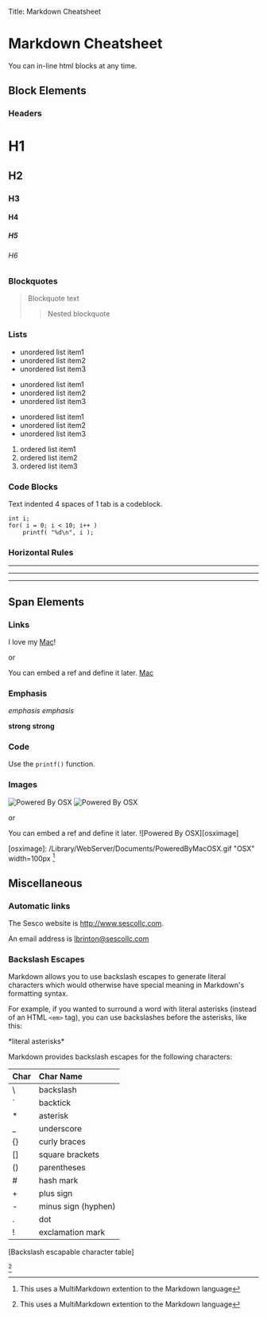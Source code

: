Title: Markdown Cheatsheet

Markdown Cheatsheet
===================

<div name="inline_html">
    <p>You can in-line html blocks at any time.</p>
</div>

Block Elements
--------------

### Headers

# H1 #

## H2 ##

### H3 ###

#### H4

##### H5

###### H6


### Blockquotes

> Blockquote text
> > Nested blockquote

### Lists

* unordered list item1
* unordered list item2
* unordered list item3

+ unordered list item1
+ unordered list item2
+ unordered list item3

- unordered list item1
- unordered list item2
- unordered list item3

1. ordered list item1
2. ordered list item2
3. ordered list item3

### Code Blocks

Text indented 4 spaces of 1 tab is a codeblock.

    int i;
    for( i = 0; i < 10; i++ )
        printf( "%d\n", i );


### Horizontal Rules

* * *

- - -

___

Span Elements
--------------

### Links

I love my [Mac](http://www.apple.com/macbook-pro/ "MacBook Pro")!

or

You can embed a ref and define it later. [Mac][macbookpro]

[macbookpro]: http://www.apple.com/macbook-pro/ "MacBook Pro"

### Emphasis

*emphasis*
_emphasis_

**strong**
__strong__
    
### Code

Use the `printf()` function.

### Images

![Powered By OSX](/Library/WebServer/Documents/PoweredByMacOSX.gif)
![Powered By OSX](/Library/WebServer/Documents/PoweredByMacOSX.gif "OSX")

or

You can embed a ref and define it later. ![Powered By OSX][osximage]

[osximage]: /Library/WebServer/Documents/PoweredByMacOSX.gif "OSX" width=100px
[^MultiMarkdown]
 
Miscellaneous
--------------

### Automatic links

The Sesco website is <http://www.sescollc.com>.

An email address is <lbrinton@sescollc.com>

### Backslash Escapes

Markdown allows you to use backslash escapes to generate literal characters which would otherwise have special meaning in Markdown's formatting syntax.

For example, if you wanted to surround a word with literal asterisks (instead of an HTML `<em>` tag), you can use backslashes before the asterisks, like this:

\*literal asterisks\*

Markdown provides backslash escapes for the following characters:


Char  | Char Name           |
 :--- | :---------          |
\     | backslash           |
`     | backtick            |
*     | asterisk            |
_     | underscore          |
{}    | curly braces        |
[]    | square brackets     |
()    | parentheses         |
#     | hash mark           |
+     | plus sign           |
-     | minus sign (hyphen) |
.     | dot                 |
!     | exclamation mark    |
[Backslash escapable character table]

[^MultiMarkdown]

[^MultiMarkdown]: This uses a MultiMarkdown extention to the Markdown language
